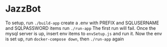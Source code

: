 # JazzBot
 To setup, run `./build-app`
 create a .env with PREFIX and SQLUSERNAME and SQLPASSWORD items
 run `./run-app`
 The first run will fail. Once the mysql server is up, insert env items to `envSetup.js` and run it.
 Now the env is set up, run `docker-compose down`, then `./run-app` again
